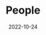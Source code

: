 ---
title: People
date: 2022-10-24

type: landing

sections:
  - block: people_v2
    content:
      title: Networking connection
      # Choose which groups/teams of users to display.
      #   Edit `user_groups` in each user's profile to add them to one or more of these groups.
      user_groups:
          # - Microkernels # Professors
          # - Researchers
          # - Service processes # Graduate Students
          # - Systemd # Administration
          # - Visitors
          # - Alumni
          - Networking connection # Collaborators
      sort_by: Params.last_name
      sort_ascending: true
    design:
      show_interests: false
      show_role: true
      show_social: false
---